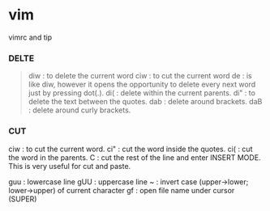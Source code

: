 # vim
vimrc and tip

### DELTE

> diw : to delete the current word
> ciw : to cut the current word
> de  : is like diw, however it opens the opportunity to delete every next word just by pressing dot(.).
di( : delete within the current parents.
di" : to delete the text between the quotes.
dab : delete around brackets.
daB : delete around curly brackets.

### CUT 
 
ciw : to cut the current word.
ci" : cut the word inside the quotes.
ci( : cut the word in the parents.
C   : cut the rest of the line and enter INSERT MODE. This is very useful for cut and paste.


guu : lowercase line
gUU : uppercase line
~   : invert case (upper->lower; lower->upper) of current character
gf  : open file name under cursor (SUPER)
